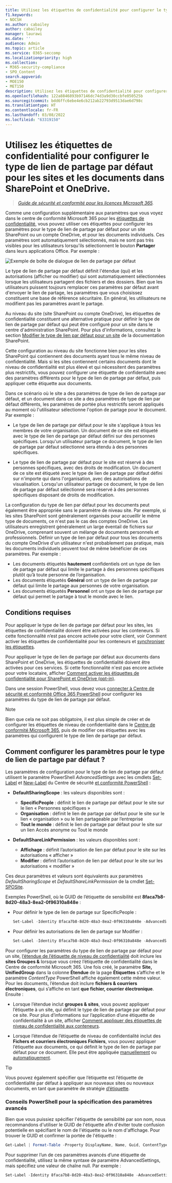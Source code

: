 ```yaml
---
title: Utilisez les étiquettes de confidentialité pour configurer le type de lien de partage par défaut pour les sites et les documents dans SharePoint et OneDrive.
f1.keywords:
- NOCSH
ms.author: cabailey
author: cabailey
manager: laurawi
ms.date: ''
audience: Admin
ms.topic: article
ms.service: O365-seccomp
ms.localizationpriority: high
ms.collection:
- M365-security-compliance
- SPO_Content
search.appverid:
- MOE150
- MET150
description: Utilisez les étiquettes de confidentialité pour configurer le type de lien de partage par défaut pour les sites et les documents dans SharePoint et OneDrive.
ms.openlocfilehash: 122a8846893b97146dc74d3a9d30ccbfe050525b
ms.sourcegitcommit: bdd6ffc6ebe4e6cb212ab22793d9513dae6d798c
ms.translationtype: HT
ms.contentlocale: fr-FR
ms.lasthandoff: 03/08/2022
ms.locfileid: "63319150"
---
```

# <a name="use-sensitivity-labels-to-configure-the-default-sharing-link-type-for-sites-and-documents-in-sharepoint-and-onedrive"></a>Utilisez les étiquettes de confidentialité pour configurer le type de lien de partage par défaut pour les sites et les documents dans SharePoint et OneDrive.

>*[Guide de sécurité et conformité pour les licences Microsoft 365](/office365/servicedescriptions/microsoft-365-service-descriptions/microsoft-365-tenantlevel-services-licensing-guidance/microsoft-365-security-compliance-licensing-guidance).*

Comme une configuration supplémentaire aux paramètres que vous voyez dans le centre de conformité Microsoft 365 pour les [étiquettes de confidentialité](sensitivity-labels.md), vous pouvez utiliser ces étiquettes pour configurer les paramètres pour le type de lien de partage par défaut pour un site SharePoint ou un compte OneDrive, et pour les documents individuels. Ces paramètres sont automatiquement sélectionnés, mais ne sont pas très visibles pour les utilisateurs lorsqu'ils sélectionnent le bouton **Partager** dans leurs applications Office. Par exemple :

![Exemple de boîte de dialogue de lien de partage par défaut](../media/default-sharing-link-example.png)

Le type de lien de partage par défaut définit l'étendue (qui) et les autorisations (afficher ou modifier) qui sont automatiquement sélectionnées lorsque les utilisateurs partagent des fichiers et des dossiers. Bien que les utilisateurs puissent toujours remplacer ces paramètres par défaut avant d'envoyer le lien de partage, les paramètres que vous choisissez constituent une base de référence sécuritaire. En général, les utilisateurs ne modifient pas les paramètres avant le partage.

Au niveau du site (site SharePoint ou compte OneDrive), les étiquettes de confidentialité constituent une alternative pratique pour définir le type de lien de partage par défaut qui peut être configuré pour un site dans le centre d'administration SharePoint. Pour plus d'informations, consultez la section [Modifier le type de lien par défaut pour un site](/sharepoint/change-default-sharing-link) de la documentation SharePoint.

Cette configuration au niveau du site fonctionne bien pour les sites SharePoint qui contiennent des documents ayant tous le même niveau de confidentialité. Mais si les sites contiennent certains documents dont le niveau de confidentialité est plus élevé et qui nécessitent des paramètres plus restrictifs, vous pouvez configurer une étiquette de confidentialité avec des paramètres différents pour le type de lien de partage par défaut, puis appliquer cette étiquette aux documents.

Dans ce scénario où le site a des paramètres de type de lien de partage par défaut, et un document dans ce site a des paramètres de type de lien par défaut différents, les paramètres de portée plus restrictifs seront appliqués au moment où l'utilisateur sélectionne l'option de partage pour le document. Par exemple :

- Le type de lien de partage par défaut pour le site s'applique à tous les membres de votre organisation. Un document de ce site est étiqueté avec le type de lien de partage par défaut défini sur des personnes spécifiques. Lorsqu'un utilisateur partage ce document, le type de lien de partage par défaut sélectionné sera étendu à des personnes spécifiques.

- Le type de lien de partage par défaut pour le site est réservé à des personnes spécifiques, avec des droits de modification. Un document de ce site est étiqueté avec le type de lien de partage par défaut défini sur n'importe qui dans l'organisation, avec des autorisations de visualisation. Lorsqu'un utilisateur partage ce document, le type de lien de partage par défaut sélectionné sera réservé à des personnes spécifiques disposant de droits de modification.

La configuration du type de lien par défaut pour les documents peut également être appropriée sans le paramètre de niveau site. Par exemple, si les sites SharePoint sont généralement organisés pour accueillir le même type de documents, ce n'est pas le cas des comptes OneDrive. Les utilisateurs enregistrent généralement un large éventail de fichiers sur OneDrive, comprenant souvent un mélange de documents personnels et professionnels. Définir un type de lien par défaut pour tous les documents du compte OneDrive d'un utilisateur n'est probablement pas pratique, mais les documents individuels peuvent tout de même bénéficier de ces paramètres. Par exemple :

- Les documents étiquetés **hautement** confidentiels ont un type de lien de partage par défaut qui limite le partage à des personnes spécifiques plutôt qu’à toute personne de l’organisation.
- Les documents étiquetés **Général** ont un type de lien de partage par défaut qui limite le partage aux personnes de votre organisation.
- Les documents étiquetés **Personnel** ont un type de lien de partage par défaut qui permet le partage à tout le monde avec le lien.

## <a name="prerequisites"></a>Conditions requises

Pour appliquer le type de lien de partage par défaut pour les sites, les étiquettes de confidentialité doivent être activées pour les conteneurs. Si cette fonctionnalité n’est pas encore activée pour votre client, voir Comment activer les étiquettes de confidentialité pour les conteneurs et [synchroniser les étiquettes](sensitivity-labels-teams-groups-sites.md#how-to-enable-sensitivity-labels-for-containers-and-synchronize-labels).

Pour appliquer le type de lien de partage par défaut aux documents dans SharePoint et OneDrive, les étiquettes de confidentialité doivent être activées pour ces services. Si cette fonctionnalité n'est pas encore activée pour votre locataire, afficher [Comment activer les étiquettes de confidentialité pour SharePoint et OneDrive (opt-in)](sensitivity-labels-sharepoint-onedrive-files.md#how-to-enable-sensitivity-labels-for-sharepoint-and-onedrive-opt-in).

Dans une session PowerShell, vous devez vous [connecter à Centre de sécurité et conformité Office 365 PowerShell](/powershell/exchange/office-365-scc/connect-to-scc-powershell/connect-to-scc-powershell) pour configurer les paramètres du type de lien de partage par défaut.

> [!NOTE]
> Bien que cela ne soit pas obligatoire, il est plus simple de créer et de configurer les étiquettes de niveau de confidentialité dans le [Centre de conformité Microsoft 365](create-sensitivity-labels.md), puis de modifier ces étiquettes avec les paramètres qui configurent le type de lien de partage par défaut.

## <a name="how-to-configure-settings-for-the-default-sharing-link-type"></a>Comment configurer les paramètres pour le type de lien de partage par défaut ?

Les paramètres de configuration pour le type de lien de partage par défaut utilisent le paramètre PowerShell *AdvancedSettings* avec les cmdlets [Set-Label](/powershell/module/exchange/set-label) et [New-Label](/powershell/module/exchange/new-labelpolicy) du Centre de sécurité [et conformité PowerShell](/powershell/exchange/scc-powershell) :

- **DefaultSharingScope** : les valeurs disponibles sont :
    - **SpecificPeople** : définit le lien de partage par défaut pour le site sur le lien « Personnes spécifiques »
    - **Organisation** : définit le lien de partage par défaut pour le site sur le lien « organisation » ou le lien partageable par l’entreprise
    - **Tout le monde** : définit le lien de partage par défaut pour le site sur un lien Accès anonyme ou Tout le monde

- **DefaultShareLinkPermission** : les valeurs disponibles sont :
    - **Affichage** : définit l’autorisation de lien par défaut pour le site sur les autorisations « afficher »
    - **Modifier** : définit l’autorisation de lien par défaut pour le site sur les autorisations « modifier »

Ces deux paramètres et valeurs sont équivalents aux paramètres *DefaultSharingScope* et *DefaultShareLinkPermission* de la cmdlet [Set-SPOSite](/powershell/module/sharepoint-online/set-sposite).

Exemples PowerShell, où le GUID de l’étiquette de sensibilité est **8faca7b8-8d20-48a3-8ea2-0f96310a848e** :

- Pour définir le type de lien de partage sur SpecificPeople :
    
    ````powershell
    Set-Label -Identity 8faca7b8-8d20-48a3-8ea2-0f96310a848e -AdvancedSettings @{DefaultSharingScope="SpecificPeople"}
    ````

- Pour définir les autorisations de lien de partage sur Modifier :
    
    ````powershell
    Set-Label -Identity 8faca7b8-8d20-48a3-8ea2-0f96310a848e -AdvancedSettings @{DefaultShareLinkPermission="Edit"}
    ````

Pour configurer les paramètres du type de lien de partage par défaut pour un site, [ l’étendue de l’étiquette de niveau de confidentialité](sensitivity-labels.md#label-scopes) doit inclure les **sites Groupes &** lorsque vous créez l’étiquette de confidentialité dans le Centre de conformité Microsoft 365. Une fois créé, le paramètre **Site, UnifiedGroup** dans la colonne **Étendue** de la page **Étiquettes** s’affiche et le paramètre *ContentType* PowerShell affiche également cette même valeur. Pour les documents, l’étendue doit inclure **fichiers & courriers électroniques**, qui s’affiche en tant **que fichier, courrier électronique**. Ensuite :

- Lorsque l’étendue inclut **groupes & sites**, vous pouvez appliquer l’étiquette à un site, qui définit le type de lien de partage par défaut pour ce site. Pour plus d’informations sur l’application d’une étiquette de confidentialité à un site, afficher [Comment appliquer des étiquettes de niveau de confidentialité aux conteneurs](sensitivity-labels-teams-groups-sites.md#how-to-apply-sensitivity-labels-to-containers).

- Lorsque l’étendue de l’étiquette de niveau de confidentialité inclut des **Fichers et courriers électroniques Fichiers**, vous pouvez appliquer l’étiquette aux documents, ce qui définit le type de lien de partage par défaut pour ce document. Elle peut être appliquée [manuellement](https://support.microsoft.com/office/apply-sensitivity-labels-to-your-files-and-email-in-office-2f96e7cd-d5a4-403b-8bd7-4cc636bae0f9) ou [automatiquement](apply-sensitivity-label-automatically.md).

> [!TIP]
> Vous pouvez également spécifier que l’étiquette est l’étiquette de confidentialité par défaut à appliquer aux nouveaux sites ou nouveaux documents, en tant que paramètre de stratégie [d’étiquette](sensitivity-labels.md#what-label-policies-can-do).

### <a name="powershell-tips-for-specifying-the-advanced-settings"></a>Conseils PowerShell pour la spécification des paramètres avancés

Bien que vous puissiez spécifier l'étiquette de sensibilité par son nom, nous recommandons d'utiliser le GUID de l'étiquette afin d'éviter toute confusion potentielle en spécifiant le nom de l'étiquette ou le nom d'affichage. Pour trouver le GUID et confirmer la portée de l'étiquette :

````powershell
Get-Label | Format-Table -Property DisplayName, Name, Guid, ContentType
````

Pour supprimer l’un de ces paramètres avancés d’une étiquette de confidentialité, utilisez la même syntaxe de paramètre AdvancedSettings, mais spécifiez une valeur de chaîne null. Par exemple :

````powershell
Set-Label -Identity 8faca7b8-8d20-48a3-8ea2-0f96310a848e -AdvancedSettings @{DefaultSharingScope=""}
````


